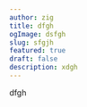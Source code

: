 ```yaml
---
author: zig
title: dfgh
ogImage: dsfgh
slug: sfgjh
featured: true
draft: false
description: xdgh
---
```

dfgh